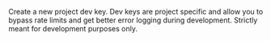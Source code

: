 Create a new project dev key. Dev keys are project specific and allow you to bypass rate limits and get better error logging during development. Strictly meant for development purposes only.
